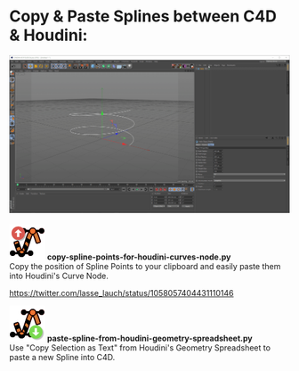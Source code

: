 # Copy & Paste Splines between C4D & Houdini:

![<gif>](./img/copy_paste_splines_c4d-houdini.gif)</br></br>
![<icon>](./img/copy-spline-points-for-houdini-curves-node.png) <b>copy-spline-points-for-houdini-curves-node.py</b></br>
Copy the position of Spline Points to your clipboard and easily paste them into Houdini's Curve Node.</br>

https://twitter.com/lasse_lauch/status/1058057404431110146</br>

![<icon>](./img/paste-spline-from-houdini-geometry-spreadsheet.png) <b>paste-spline-from-houdini-geometry-spreadsheet.py</b></br>
Use "Copy Selection as Text" from Houdini's Geometry Spreadsheet to paste a new Spline into C4D.</br>

